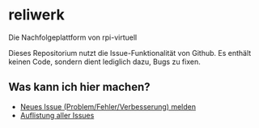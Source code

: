 # reliwerk
Die Nachfolgeplattform von rpi-virtuell

Dieses Repositorium nutzt die Issue-Funktionalität von Github. Es enthält keinen Code, sondern dient lediglich dazu, Bugs zu fixen.

## Was kann ich hier machen?

* [Neues Issue (Problem/Fehler/Verbesserung) melden](https://github.com/rpi-virtuell/reliwerk/issues/new)
* [Auflistung aller Issues](https://github.com/rpi-virtuell/reliwerk/issues)
